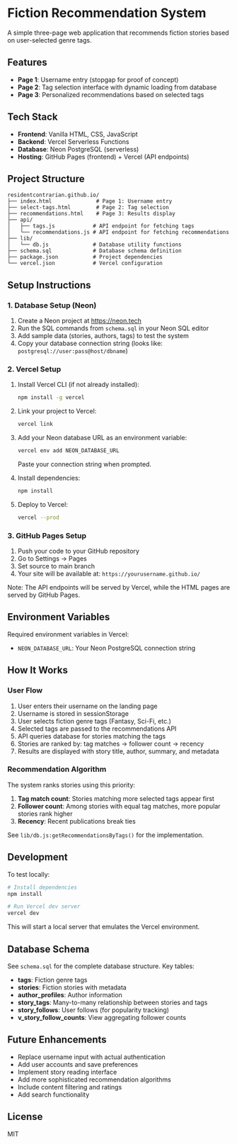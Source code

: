 # Fiction Recommendation System

A simple three-page web application that recommends fiction stories based on user-selected genre tags.

## Features

- **Page 1**: Username entry (stopgap for proof of concept)
- **Page 2**: Tag selection interface with dynamic loading from database
- **Page 3**: Personalized recommendations based on selected tags

## Tech Stack

- **Frontend**: Vanilla HTML, CSS, JavaScript
- **Backend**: Vercel Serverless Functions
- **Database**: Neon PostgreSQL (serverless)
- **Hosting**: GitHub Pages (frontend) + Vercel (API endpoints)

## Project Structure

```
residentcontrarian.github.io/
├── index.html              # Page 1: Username entry
├── select-tags.html        # Page 2: Tag selection
├── recommendations.html    # Page 3: Results display
├── api/
│   ├── tags.js            # API endpoint for fetching tags
│   └── recommendations.js # API endpoint for fetching recommendations
├── lib/
│   └── db.js              # Database utility functions
├── schema.sql             # Database schema definition
├── package.json           # Project dependencies
└── vercel.json            # Vercel configuration
```

## Setup Instructions

### 1. Database Setup (Neon)

1. Create a Neon project at https://neon.tech
2. Run the SQL commands from `schema.sql` in your Neon SQL editor
3. Add sample data (stories, authors, tags) to test the system
4. Copy your database connection string (looks like: `postgresql://user:pass@host/dbname`)

### 2. Vercel Setup

1. Install Vercel CLI (if not already installed):
   ```bash
   npm install -g vercel
   ```

2. Link your project to Vercel:
   ```bash
   vercel link
   ```

3. Add your Neon database URL as an environment variable:
   ```bash
   vercel env add NEON_DATABASE_URL
   ```
   Paste your connection string when prompted.

4. Install dependencies:
   ```bash
   npm install
   ```

5. Deploy to Vercel:
   ```bash
   vercel --prod
   ```

### 3. GitHub Pages Setup

1. Push your code to your GitHub repository
2. Go to Settings → Pages
3. Set source to main branch
4. Your site will be available at: `https://yourusername.github.io/`

Note: The API endpoints will be served by Vercel, while the HTML pages are served by GitHub Pages.

## Environment Variables

Required environment variables in Vercel:

- `NEON_DATABASE_URL`: Your Neon PostgreSQL connection string

## How It Works

### User Flow

1. User enters their username on the landing page
2. Username is stored in sessionStorage
3. User selects fiction genre tags (Fantasy, Sci-Fi, etc.)
4. Selected tags are passed to the recommendations API
5. API queries database for stories matching the tags
6. Stories are ranked by: tag matches → follower count → recency
7. Results are displayed with story title, author, summary, and metadata

### Recommendation Algorithm

The system ranks stories using this priority:
1. **Tag match count**: Stories matching more selected tags appear first
2. **Follower count**: Among stories with equal tag matches, more popular stories rank higher
3. **Recency**: Recent publications break ties

See `lib/db.js:getRecommendationsByTags()` for the implementation.

## Development

To test locally:

```bash
# Install dependencies
npm install

# Run Vercel dev server
vercel dev
```

This will start a local server that emulates the Vercel environment.

## Database Schema

See `schema.sql` for the complete database structure. Key tables:

- **tags**: Fiction genre tags
- **stories**: Fiction stories with metadata
- **author_profiles**: Author information
- **story_tags**: Many-to-many relationship between stories and tags
- **story_follows**: User follows (for popularity tracking)
- **v_story_follow_counts**: View aggregating follower counts

## Future Enhancements

- Replace username input with actual authentication
- Add user accounts and save preferences
- Implement story reading interface
- Add more sophisticated recommendation algorithms
- Include content filtering and ratings
- Add search functionality

## License

MIT
